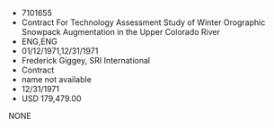 * 7101655
* Contract For Technology Assessment Study of Winter          Orographic Snowpack Augmentation in the Upper Colorado River
* ENG,ENG
* 01/12/1971,12/31/1971
* Frederick Giggey, SRI International
* Contract
*   name not available
* 12/31/1971
* USD 179,479.00

NONE